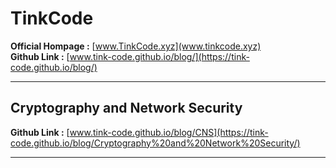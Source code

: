 # TinkCode 
<b>Official Hompage :</b> [www.TinkCode.xyz](www.tinkcode.xyz) <br>
<b>Github Link :</b> [www.tink-code.github.io/blog/](https://tink-code.github.io/blog/)

_____

## Cryptography and Network Security
<b>Github Link :</b> [www.tink-code.github.io/blog/CNS](https://tink-code.github.io/blog/Cryptography%20and%20Network%20Security/)

_____
